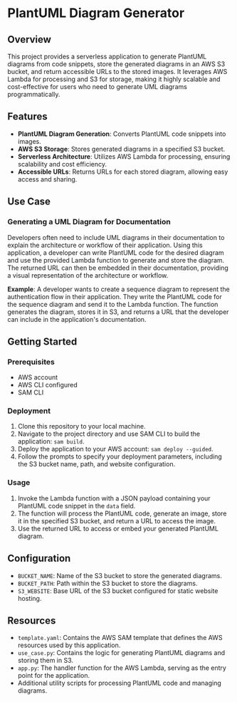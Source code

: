 # PlantUML Diagram Generator

## Overview

This project provides a serverless application to generate PlantUML diagrams from code snippets, store the generated diagrams in an AWS S3 bucket, and return accessible URLs to the stored images. It leverages AWS Lambda for processing and S3 for storage, making it highly scalable and cost-effective for users who need to generate UML diagrams programmatically.

## Features

- **PlantUML Diagram Generation**: Converts PlantUML code snippets into images.
- **AWS S3 Storage**: Stores generated diagrams in a specified S3 bucket.
- **Serverless Architecture**: Utilizes AWS Lambda for processing, ensuring scalability and cost efficiency.
- **Accessible URLs**: Returns URLs for each stored diagram, allowing easy access and sharing.

## Use Case

### Generating a UML Diagram for Documentation

Developers often need to include UML diagrams in their documentation to explain the architecture or workflow of their application. Using this application, a developer can write PlantUML code for the desired diagram and use the provided Lambda function to generate and store the diagram. The returned URL can then be embedded in their documentation, providing a visual representation of the architecture or workflow.

**Example**: A developer wants to create a sequence diagram to represent the authentication flow in their application. They write the PlantUML code for the sequence diagram and send it to the Lambda function. The function generates the diagram, stores it in S3, and returns a URL that the developer can include in the application's documentation.

## Getting Started

### Prerequisites

- AWS account
- AWS CLI configured
- SAM CLI

### Deployment

1. Clone this repository to your local machine.
2. Navigate to the project directory and use SAM CLI to build the application: `sam build`.
3. Deploy the application to your AWS account: `sam deploy --guided`.
4. Follow the prompts to specify your deployment parameters, including the S3 bucket name, path, and website configuration.

### Usage

1. Invoke the Lambda function with a JSON payload containing your PlantUML code snippet in the `data` field.
2. The function will process the PlantUML code, generate an image, store it in the specified S3 bucket, and return a URL to access the image.
3. Use the returned URL to access or embed your generated PlantUML diagram.

## Configuration

- `BUCKET_NAME`: Name of the S3 bucket to store the generated diagrams.
- `BUCKET_PATH`: Path within the S3 bucket to store the diagrams.
- `S3_WEBSITE`: Base URL of the S3 bucket configured for static website hosting.

## Resources

- `template.yaml`: Contains the AWS SAM template that defines the AWS resources used by this application.
- `use_case.py`: Contains the logic for generating PlantUML diagrams and storing them in S3.
- `app.py`: The handler function for the AWS Lambda, serving as the entry point for the application.
- Additional utility scripts for processing PlantUML code and managing diagrams.

